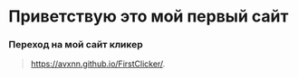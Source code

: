 # Приветствую это мой **первый сайт**

### Переход на мой сайт кликер

>  https://avxnn.github.io/FirstClicker/.
